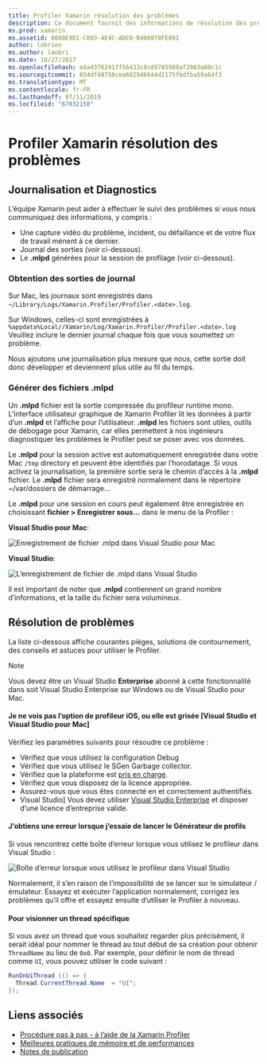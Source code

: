 ```yaml
---
title: Profiler Xamarin résolution des problèmes
description: Ce document fournit des informations de résolution des problèmes liées à la Xamarin Profiler. Il décrit les problèmes liés à la journalisation et diagnostics, l’IDE et d’autres rubriques.
ms.prod: xamarin
ms.assetid: 0060E9D1-C003-4E4C-ADE8-B406978FE891
author: lobrien
ms.author: laobri
ms.date: 10/27/2017
ms.openlocfilehash: e4a4376291ff56433c8cd9785989af2983a80c1c
ms.sourcegitcommit: 654df48758cea602946644d2175fbdfba59a64f3
ms.translationtype: MT
ms.contentlocale: fr-FR
ms.lasthandoff: 07/11/2019
ms.locfileid: "67832150"
---
```

# <a name="xamarin-profiler-troubleshooting"></a>Profiler Xamarin résolution des problèmes

## <a name="logging-and-diagnostics"></a>Journalisation et Diagnostics

L’équipe Xamarin peut aider à effectuer le suivi des problèmes si vous nous communiquez des informations, y compris :

- Une capture vidéo du problème, incident, ou défaillance et de votre flux de travail mènent à ce dernier.
- Journal des sorties (voir ci-dessous).
- Le **.mlpd** générées pour la session de profilage (voir ci-dessous).

### <a name="getting-log-outputs"></a>Obtention des sorties de journal

Sur Mac, les journaux sont enregistrés dans `~/Library/Logs/Xamarin.Profiler/Profiler.<date>.log`.

Sur Windows, celles-ci sont enregistrées à `%appdata%Local//Xamarin/Log/Xamarin.Profiler/Profiler.<date>.log` Veuillez inclure le dernier journal chaque fois que vous soumettez un problème.

Nous ajoutons une journalisation plus mesure que nous, cette sortie doit donc développer et deviennent plus utile au fil du temps.

<a name="gen_mlpd" />

### <a name="generating-mlpd-files"></a>Générer des fichiers .mlpd

Un **.mlpd** fichier est la sortie compressée du profileur runtime mono. L’interface utilisateur graphique de Xamarin Profiler lit les données à partir d’un **.mlpd** et l’affiche pour l’utilisateur. **.mlpd** les fichiers sont utiles, outils de débogage pour Xamarin, car elles permettent à nos ingénieurs diagnostiquer les problèmes le Profiler peut se poser avec vos données.

Le **.mlpd** pour la session active est automatiquement enregistrée dans votre Mac `/tmp` directory et peuvent être identifiés par l’horodatage. Si vous activez la journalisation, la première sortie sera le chemin d’accès à la **.mlpd** fichier. Le **.mlpd** fichier sera enregistré normalement dans le répertoire ~/var/dossiers de démarrage...

Le **.mlpd** pour une session en cours peut également être enregistrée en choisissant **fichier > Enregistrer sous...** dans le menu de la Profiler :

**Visual Studio pour Mac**:

![](troubleshooting-images/image17.png "Enregistrement de fichier .mlpd dans Visual Studio pour Mac")

**Visual Studio**:

![](troubleshooting-images/image17-vs.png "L’enregistrement de fichier de .mlpd dans Visual Studio")

Il est important de noter que **.mlpd** contiennent un grand nombre d’informations, et la taille du fichier sera volumineux.

## <a name="troubleshooting"></a>Résolution de problèmes

La liste ci-dessous affiche courantes pièges, solutions de contournement, des conseils et astuces pour utiliser le Profiler.

> [!NOTE]
> Vous devez être un Visual Studio **Enterprise** abonné à cette fonctionnalité dans soit Visual Studio Enterprise sur Windows ou de Visual Studio pour Mac.

#### <a name="i-cant-see-the-ios-profiler-option-or-it-is-greyed-out-visual-studio-and-visual-studio-for-mac"></a>Je ne vois pas l’option de profileur iOS, ou elle est grisée [Visual Studio et Visual Studio pour Mac]

Vérifiez les paramètres suivants pour résoudre ce problème :

- Vérifiez que vous utilisez la configuration Debug
- Vérifiez que vous utilisez le SGen Garbage collector.
- Vérifiez que la plateforme est [pris en charge](~/tools/profiler/index.md#Profiler_Support).
- Vérifiez que vous disposez de la licence appropriée.
- Assurez-vous que vous êtes connecté en et correctement authentifiés.
- Visual Studio] Vous devez utiliser [Visual Studio Enterprise](https://visualstudio.microsoft.com/vs/enterprise/) et disposer d’une licence d’entreprise valide.

#### <a name="i-get-an-error-when-i-try-to-launch-the-profiler"></a>J’obtiens une erreur lorsque j’essaie de lancer le Générateur de profils

Si vous rencontrez cette boîte d’erreur lorsque vous utilisez le profileur dans Visual Studio :

![](troubleshooting-images/error.png "Boîte d’erreur lorsque vous utilisez le profileur dans Visual Studio")

Normalement, il s’en raison de l’impossibilité de se lancer sur le simulateur / émulateur. Essayez et exécuter l’application normalement, corrigez les problèmes qu’il offre et essayez ensuite d’utiliser le Profiler à nouveau.

#### <a name="to-watch-a-specific-thread"></a>Pour visionner un thread spécifique

Si vous avez un thread que vous souhaitez regarder plus précisément, il serait idéal pour nommer le thread au tout début de sa création pour obtenir `ThreadName` au lieu de `0x0`. Par exemple, pour définir le nom de thread comme `UI`, vous pouvez utiliser le code suivant :

```csharp
RunOnUiThread (() => {
  Thread.CurrentThread.Name  = "UI";
});
```

## <a name="related-links"></a>Liens associés

- [Procédure pas à pas - à l’aide de la Xamarin Profiler](~/tools/profiler/index.md)
- [Meilleures pratiques de mémoire et de performances](~/cross-platform/deploy-test/memory-perf-best-practices.md)
- [Notes de publication](https://developer.xamarin.com/releases/profiler/preview/)
